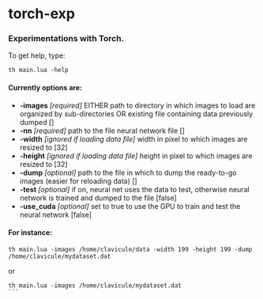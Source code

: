 # torch-exp

### Experimentations with Torch.
To get help, type:
```
th main.lua -help
```

#### Currently options are:
* **-images**   *[required]* EITHER path to directory in which images to load are organized by sub-directories OR existing file containing data previously dumped []
* **-nn**       *[required]* path to the file neural network file []
* **-width**    *[ignored if loading data file]* width in pixel to which images are resized to [32]
* **-height**   *[ignored if loading data file]* height in pixel to which images are resized to [32]
* **-dump**     *[optional]* path to the file in which to dump the ready-to-go images (easier for reloading data) []
* **-test**     *[optional]* if on, neural net uses the data to test, otherwise neural network is trained and dumped to the <nn> file [false]
* **-use_cuda** *[optional]* set to true to use the GPU to train and test the neural network [false]

#### For instance:
```
th main.lua -images /home/clavicule/data -width 199 -height 199 -dump /home/clavicule/mydataset.dat
```
or
````
th main.lua -images /home/clavicule/mydataset.dat
```
